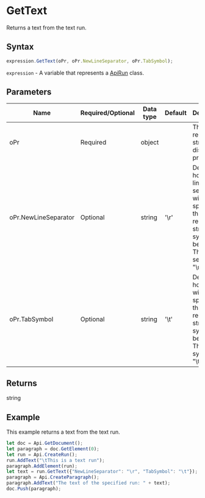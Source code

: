 # GetText

Returns a text from the text run.

## Syntax

```javascript
expression.GetText(oPr, oPr.NewLineSeparator, oPr.TabSymbol);
```

`expression` - A variable that represents a [ApiRun](../ApiRun.md) class.

## Parameters

| **Name** | **Required/Optional** | **Data type** | **Default** | **Description** |
| ------------- | ------------- | ------------- | ------------- | ------------- |
| oPr | Required | object |  | The resulting string display properties. |
| oPr.NewLineSeparator | Optional | string | '\r' | Defines how the line separator will be specified in the resulting string. Any symbol can be used. The default separator is "\r". |
| oPr.TabSymbol | Optional | string | '\t' | Defines how the tab will be specified in the resulting string. Any symbol can be used. The default symbol is "\t". |

## Returns

string

## Example

This example returns a text from the text run.

```javascript editor-docx
let doc = Api.GetDocument();
let paragraph = doc.GetElement(0);
let run = Api.CreateRun();
run.AddText("\tThis is a text run");
paragraph.AddElement(run);
let text = run.GetText({"NewLineSeparator": "\r", "TabSymbol": "\t"});
paragraph = Api.CreateParagraph();
paragraph.AddText("The text of the specified run: " + text);
doc.Push(paragraph);
```
